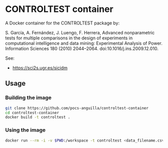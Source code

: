 # CONTROLTEST container

A Docker container for the CONTROLTEST package by:

S. García, A. Fernández, J. Luengo, F. Herrera, Advanced nonparametric tests for multiple comparisons in the design of experiments in computational intelligence and data mining: Experimental Analysis of Power. Information Sciences 180 (2010) 2044–2064. doi:10.1016/j.ins.2009.12.010. 

See:
- https://sci2s.ugr.es/sicidm

## Usage

### Building the image

```bash
git clone https://github.com/pocs-anguilla/controltest-container
cd controltest-container
docker build -t controltest .
```

### Using the image

```bash
docker run --rm -i -v $PWD:/workspace -t controltest <data_filename.csv> 
```
